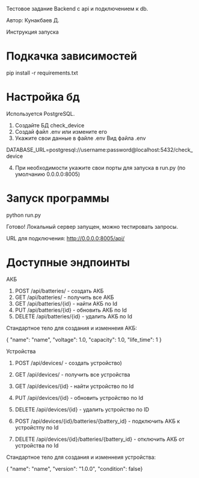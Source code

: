 Тестовое задание Backend с api и подключением к db.

Автор: Кунакбаев Д.

Инструкция запуска
# Подкачка зависимостей

pip install -r requirements.txt

# Настройка бд
Используется PostgreSQL. 
 1) Создайте БД check_device
 2) Создай файл .env или измените его
 3) Укажите свои данные в файле .env
Вид файла .env

DATABASE_URL=postgresql://username:password@localhost:5432/check_device

 4) При необходимости укажите свои порты для запуска в run.py (по умолчанию 0.0.0.0:8005)
# Запуск программы

python run.py

Готово! Локальный сервер запущен, можно тестировать запросы. 

URL для подключения:  http://0.0.0.0:8005/api/

# Доступные эндпоинты

АКБ
1) POST /api/batteries/ - создать АКБ
2) GET /api/batteries/ - получить все АКБ
3) GET /api/batteries/{id} - найти АКБ по Id
4) PUT /api/batteries/{id} -  обновить АКБ по Id
5) DELETE /api/batteries/{id} - удалить АКБ по Id

Стандартное тело для создания и изменнеия АКБ:

{
    "name": "name",
    "voltage": 1.0,
    "capacity": 1.0,
    "life_time": 1
}

Устройства
1) POST /api/devices/ - создать устройство)
2) GET /api/devices/ - получить все устройства
3) GET /api/devices/{id} - найти устройство по Id
4) PUT /api/devices/{id} - обновить  устройство по Id
5) DELETE /api/devices/{id} - удалить устройство по ID

6) POST /api/devices/{id}/batteries/{battery_id} - подключить АКБ к устройстпу по Id
7) DELETE /api/devices/{id}/batteries/{battery_id} - отключить АКБ от устройства по Id

Стандартное тело для создания и изменнеия устройства:

{ "name": "name", "version": "1.0.0", "condition": false}
